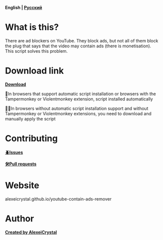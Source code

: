 **English | [Русский](/README-ru.md)**

# What is this?
There are ad blockers on YouTube. They block ads, but not all of them block the plug that says that the video may contain ads (there is monetisation). This script solves this problem.

# Download link

**[Download](https://github.com/AlexeiCrystal/youtube-contain-ads-remover/raw/main/script.user.js)**

🔄In browsers that support automatic script installation or browsers with the Tampermonkey or Violentmonkey extension, script installed automatically

🖐🏻In browsers without automatic script installation support and without Tampermonkey or Violentmonkey extensions, you need to download and manually apply the script

# Contributing
**[🪲Issues](https://github.com/AlexeiCrystal/youtube-contain-ads-remover/issues)**

**[🛠️Pull requests](https://github.com/AlexeiCrystal/youtube-contain-ads-remover/pulls)**

# Website
alexeicrystal.github.io/youtube-contain-ads-remover

# Author
**[Created by AlexeiCrystal](github.com/AlexeiCrystal)**

